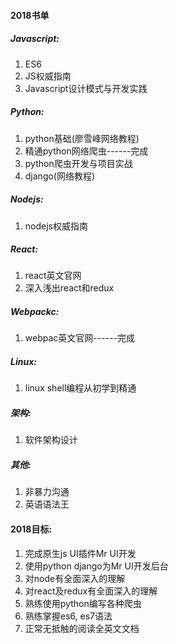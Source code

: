 

#### 2018书单

##### Javascript:

1. ES6
2. JS权威指南
3. Javascript设计模式与开发实践

##### Python: 

1. python基础(廖雪峰网络教程)
2. 精通python网络爬虫------完成  
3. python爬虫开发与项目实战 
4. django(网络教程)

##### Nodejs:

1. nodejs权威指南      

##### React:

1. react英文官网
2. 深入浅出react和redux

##### Webpackc:
1. webpac英文官网------完成

##### Linux:

1. linux shell编程从初学到精通

##### 架构:

1. 软件架构设计

##### 其他:
1. 非暴力沟通
2. 英语语法王

#### 2018目标:

1. 完成原生js UI插件Mr UI开发
2. 使用python django为Mr UI开发后台
3. 对node有全面深入的理解
4. 对react及redux有全面深入的理解
5. 熟练使用python编写各种爬虫
6. 熟练掌握es6, es7语法
7. 正常无抵触的阅读全英文文档